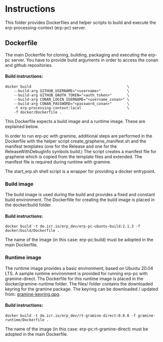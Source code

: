 # Instructions
This folder provides Dockerfiles and helper scripts to build and execute the erp-processing-context (erp-pc) server.

## Dockerfile
The main Dockerfile for cloning, building, packaging and executing the erp-pc server. You have to provide build arguments in order to access the conan and github repositories.

#### Build instructions:
```shell
docker build                                            \
    --build-arg GITHUB_USERNAME="<username>"            \
    --build-arg GITHUB_OAUTH_TOKEN="<auth_token>"       \
    --build-arg CONAN_LOGIN_USERNAME="<username_conan>" \
    --build-arg CONAN_PASSWORD="<password_conan>"       \
    -t erp-processing-context:local                     \
    -f docker/Dockerfile .
```
This Dockerfile expects a build image and a runtime image. These are explained below.

In order to run erp-pc with gramine, additional steps are performed in the Dockerfile with the helper script create_graphene_manifest.sh and the manifest templates (one for the Release and one for the ReleaseWithDebugInfo symbols build.)
The script creates a manifest file for graphene which is copied from the template files and extended. The manifest file is required during runtime with gramine.

The start_erp.sh shell script is a wrapper for providing a docker entrypoint.

### Build image
The build image is used during the build and provides a fixed and constant build environment. The Dockerfille for creating the build image is placed in the docker/build folder.

#### Build instructions:
```shell
docker build -t de.icr.io/erp_dev/erp-pc-ubuntu-build:2.1.3 -f docker/build/Dockerfile .
```
The name of the image (in this case: erp-pc:build) must be adopted in the main Dockerfile.

### Runtime image
The runtime image provides a basic environment, based on Ubuntu 20.04 LTS. A sample runtime environment is provided for running erp-pc with gramine-direct. Ths Dockerfile for this runtime image is placed in the docker/gramine-runtime folder.
The files/ folder contains the downloaded keyring for the gramine package. The keyring can be downloaded / updated from: [gramine-keyring.gpg](https://packages.gramineproject.io/gramine-keyring.gpg "gramine-keyring.gpg").

#### Build instructions:
```shell
docker build -t de.icr.io/erp_dev/rt-gramine-direct:0.0.6 -f gramine-runtime/Dockerfile .
```
The name of the image (in this case: erp-pc:rt-gramine-direct) must be adopted in the main Dockerfile.

